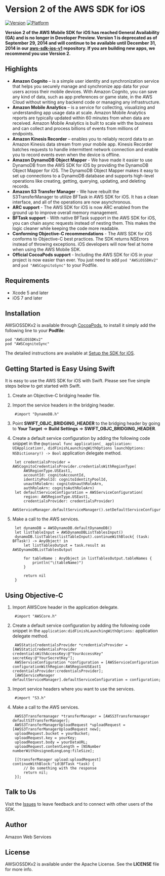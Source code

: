 # Version 2 of the AWS SDK for iOS

[![Version](http://cocoapod-badges.herokuapp.com/v/AWSiOSSDKv2/badge.png)](http://cocoadocs.org/docsets/AWSiOSSDKv2)
[![Platform](http://cocoapod-badges.herokuapp.com/p/AWSiOSSDKv2/badge.png)](http://cocoadocs.org/docsets/AWSiOSSDKv2)

**Version 2 of the AWS Mobile SDK for iOS has reached General Availability (GA) and is no longer in Developer Preview.  Version 1 is deprecated as of September 29, 2014 and will continue to be available until December 31, 2014 in our [aws-sdk-ios-v1](https://github.com/aws/aws-sdk-ios-v1) repository. If you are building new apps, we recommend you use Version 2.**

## Highlights

* **Amazon Cognito** – is a simple user identity and synchronization service that helps you securely manage and synchronize app data for your users across their mobile devices. With Amazon Cognito, you can save any kind of data, such as app preferences or game state, in the AWS Cloud without writing any backend code or managing any infrastructure.
* **Amazon Mobile Analytics** – is a service for collecting, visualizing and understanding app usage data at scale. Amazon Mobile Analytics reports are typically updated within 60 minutes from when data are received. Amazon Mobile Analytics is built to scale with the business and can collect and process billions of events from millions of endpoints.
* **Amazon Kinesis Recorder** – enables you to reliably record data to an Amazon Kinesis data stream from your mobile app. Kinesis Recorder batches requests to handle intermittent network connection and enable you to record events even when the device is offline.
* **Amazon DynamoDB Object Mapper** - We have made it easier to use DynamoDB from the AWS SDK for iOS by providing the DynamoDB Object Mapper for iOS. The DynamoDB Object Mapper makes it easy to set up connections to a DynamoDB database and supports high-level operations like creating, getting, querying, updating, and deleting records.
* **Amazon S3 Transfer Manager** - We have rebuilt the S3TransferManager to utilize BFTask in AWS SDK for iOS. It has a clean interface, and all of the operations are now asynchronous.
* **ARC support** - The AWS SDK for iOS is now ARC enabled from the ground up to improve overall memory management.
* **BFTask support** - With native BFTask support in the AWS SDK for iOS, you can chain async requests instead of nesting them. This makes the logic cleaner while keeping the code more readable.
* **Conforming Objective-C recommendations** - The AWS SDK for iOS conforms to Objective-C best practices. The SDK returns NSErrors instead of throwing exceptions. iOS developers will now feel at home when using the AWS Mobile SDK.
* **Official CocoaPods support** - Including the AWS SDK for iOS in your project is now easier than ever. You just need to add `pod "AWSiOSSDKv2"` and `pod "AWSCognitoSync"` to your Podfile.

## Requirements

* Xcode 5 and later
* iOS 7 and later

## Installation

AWSiOSSDKv2 is available through [CocoaPods](http://cocoapods.org), to install
it simply add the following line to your **Podfile**:

    pod "AWSiOSSDKv2"
    pod "AWSCognitoSync"

The detailed instructions are available at [Setup the SDK for iOS](http://docs.aws.amazon.com/mobile/sdkforios/developerguide/setup.html).

## Getting Started is Easy Using Swift

It is easy to use the AWS SDK for iOS with Swift. Please see five simple steps below to get started with Swift.

1. Create an Objective-C bridging header file.
1. Import the service headers in the bridging header.

		#import "DynamoDB.h"

1. Point **SWIFT_OBJC_BRIDGING_HEADER** to the bridging header by going to **Your Target** => **Build Settings** => **SWIFT_OBJC_BRIDGING_HEADER**.

1. Create a default service configuration by adding the following code snippet in the `@optional func application(_ application: UIApplication!, didFinishLaunchingWithOptions launchOptions: NSDictionary!) -> Bool` application delegate method.

        let credentialsProvider = AWSCognitoCredentialsProvider.credentialsWithRegionType(
            AWSRegionType.USEast1,
            accountId: cognitoAccountId,
            identityPoolId: cognitoIdentityPoolId,
            unauthRoleArn: cognitoUnauthRoleArn,
            authRoleArn: cognitoAuthRoleArn)
        let defaultServiceConfiguration = AWSServiceConfiguration(
            region: AWSRegionType.USEast1,
            credentialsProvider: credentialsProvider)
        AWSServiceManager.defaultServiceManager().setDefaultServiceConfiguration(defaultServiceConfiguration)

1. Make a call to the AWS services.

        let dynamoDB = AWSDynamoDB.defaultDynamoDB()
        let listTableInput = AWSDynamoDBListTablesInput()
        dynamoDB.listTables(listTableInput).continueWithBlock{ (task: BFTask!) -> AnyObject! in
            let listTablesOutput = task.result as AWSDynamoDBListTablesOutput

            for tableName : AnyObject in listTablesOutput.tableNames {
                println("\(tableName)")
            }

            return nil
        }

## Using Objective-C

1. Import AWSCore header in the application delegate.

		#import "AWSCore.h"

1. Create a default service configuration by adding the following code snippet in the `application:didFinishLaunchingWithOptions:` application delegate method.

	    AWSStaticCredentialsProvider *credentialsProvider = [AWSStaticCredentialsProvider credentialsWithAccessKey:@"YourAccessKey" secretKey:@"YourSecretKey"];
	    AWSServiceConfiguration *configuration = [AWSServiceConfiguration configurationWithRegion:AWSRegionUSEast1 credentialsProvider:credentialsProvider];
	    [AWSServiceManager defaultServiceManager].defaultServiceConfiguration = configuration;

1. Import service headers where you want to use the services.

		#import "S3.h"

1. Make a call to the AWS services.

		AWSS3Transfermanager *transferManager = [AWSS3Transfermanager defaultS3TransferManager];
		AWSS3TransferManagerUploadRequest *uploadRequest = [AWSS3TransferManagerUploadRequest new];
	    uploadRequest.bucket = yourBucket;
	    uploadRequest.key = yourKey;
	    uploadRequest.body = yourDataURL;
	    uploadRequest.contentLength = [NSNumber numberWithUnsignedLongLong:fileSize];
	
	    [[transferManager upload:uploadRequest] continueWithBlock:^id(BFTask *task) {
	    	// Do something with the response
	        return nil;
	    }];

## Talk to UsVisit the [Issues](/aws/aws-ask-ios-v2/issues) to leave feedback and to connect with other users of the SDK.

## Author

Amazon Web Services

## License

AWSiOSSDKv2 is available under the Apache License. See the **LICENSE** file for more info.